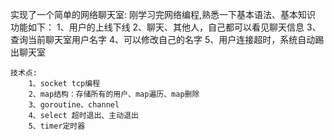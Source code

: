 实现了一个简单的网络聊天室:
    刚学习完网络编程,熟悉一下基本语法、基本知识
    功能如下：
        1、用户的上线下线
        2、聊天、其他人，自己都可以看见聊天信息
        3、查询当前聊天室用户名字
        4、可以修改自己的名字
        5、用户连接超时，系统自动踢出聊天室

    技术点:
        1、socket tcp编程
        2、map结构：存储所有的用户、map遍历、map删除
        3、goroutine、channel
        4、select 超时退出、主动退出
        5、timer定时器